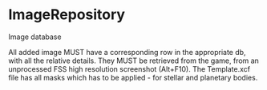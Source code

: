 # ImageRepository
Image database

All added image MUST have a corresponding row in the appropriate db, with all the relative details. They MUST be retrieved from the game, from an unprocessed FSS high resolution screenshot (Alt+F10). The Template.xcf file has all masks which has to be applied - for stellar and planetary bodies.
